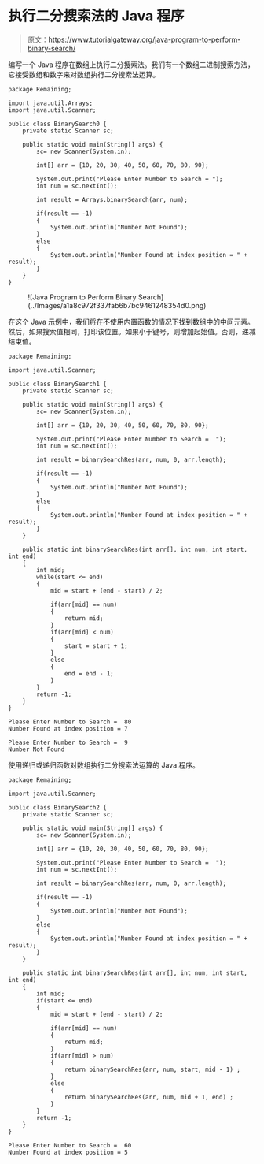 # 执行二分搜索法的 Java 程序

> 原文：<https://www.tutorialgateway.org/java-program-to-perform-binary-search/>

编写一个 Java 程序在数组上执行二分搜索法。我们有一个数组二进制搜索方法，它接受数组和数字来对数组执行二分搜索法运算。

```
package Remaining;

import java.util.Arrays;
import java.util.Scanner;

public class BinarySearch0 {
	private static Scanner sc;

	public static void main(String[] args) {
		sc= new Scanner(System.in);

		int[] arr = {10, 20, 30, 40, 50, 60, 70, 80, 90};

		System.out.print("Please Enter Number to Search = ");
		int num = sc.nextInt();

		int result = Arrays.binarySearch(arr, num);

		if(result == -1)
		{
			System.out.println("Number Not Found");
		}
		else
		{
			System.out.println("Number Found at index position = " + result);
		}
	}
}
```

<figure class="wp-block-image size-large">![Java Program to Perform Binary Search](../Images/a1a8c972f337fab6b7bc9461248354d0.png)</figure>

在这个 Java [示例](https://www.tutorialgateway.org/learn-java-programs/)中，我们将在不使用内置函数的情况下找到数组中的中间元素。然后，如果搜索值相同，打印该位置。如果小于键号，则增加起始值。否则，递减结束值。

```
package Remaining;

import java.util.Scanner;

public class BinarySearch1 {
	private static Scanner sc;

	public static void main(String[] args) {
		sc= new Scanner(System.in);

		int[] arr = {10, 20, 30, 40, 50, 60, 70, 80, 90};

		System.out.print("Please Enter Number to Search =  ");
		int num = sc.nextInt();

		int result = binarySearchRes(arr, num, 0, arr.length);

		if(result == -1)
		{
			System.out.println("Number Not Found");
		}
		else
		{
			System.out.println("Number Found at index position = " + result);
		}
	}

	public static int binarySearchRes(int arr[], int num, int start, int end)
	{
		int mid;
		while(start <= end)
		{
			mid = start + (end - start) / 2;

			if(arr[mid] == num)
			{
				return mid;
			}
			if(arr[mid] < num)
			{
				start = start + 1;
			}
			else
			{
				end = end - 1;
			}
		}
		return -1;
	}
}
```

```
Please Enter Number to Search =  80
Number Found at index position = 7

Please Enter Number to Search =  9
Number Not Found
```

使用递归或递归函数对数组执行二分搜索法运算的 Java 程序。

```
package Remaining;

import java.util.Scanner;

public class BinarySearch2 {
	private static Scanner sc;

	public static void main(String[] args) {
		sc= new Scanner(System.in);

		int[] arr = {10, 20, 30, 40, 50, 60, 70, 80, 90};

		System.out.print("Please Enter Number to Search =  ");
		int num = sc.nextInt();

		int result = binarySearchRes(arr, num, 0, arr.length);

		if(result == -1)
		{
			System.out.println("Number Not Found");
		}
		else
		{
			System.out.println("Number Found at index position = " + result);
		}
	}

	public static int binarySearchRes(int arr[], int num, int start, int end)
	{
		int mid;
		if(start <= end)
		{
			mid = start + (end - start) / 2;

			if(arr[mid] == num)
			{
				return mid;
			}
			if(arr[mid] > num)
			{
				return binarySearchRes(arr, num, start, mid - 1) ;
			}
			else
			{
				return binarySearchRes(arr, num, mid + 1, end) ;
			}		
		}
		return -1;
	}
}
```

```
Please Enter Number to Search =  60
Number Found at index position = 5
```